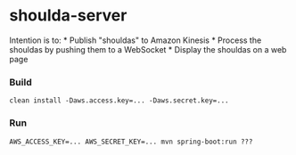 #   shoulda-server

Intention is to:
    * Publish "shouldas" to Amazon Kinesis
    * Process the shouldas by pushing them to a WebSocket
    * Display the shouldas on a web page

### Build
`clean install -Daws.access.key=... -Daws.secret.key=...`

### Run

`AWS_ACCESS_KEY=... AWS_SECRET_KEY=... mvn spring-boot:run ???`

